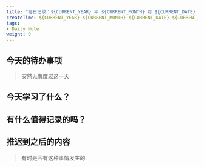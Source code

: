 ```yaml
---
title: "每日记录：${CURRENT_YEAR} 年 ${CURRENT_MONTH} 月 ${CURRENT_DATE} 日 ${CURRENT_DAY_NAME}"
createTime: ${CURRENT_YEAR}-${CURRENT_MONTH}-${CURRENT_DATE} ${CURRENT_HOUR}:${CURRENT_MINUTE}
tags:
- Daily Note
weight: 0
---
```


## 今天的待办事项

> 安然无虞度过这一天

## 今天学习了什么？

## 有什么值得记录的吗？

## 推迟到之后的内容

> 有时是会有这种事情发生的
